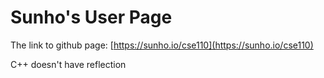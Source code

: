 # Sunho's User Page

The link to github page: [https://sunho.io/cse110](https://sunho.io/cse110)

C++ doesn't have reflection
